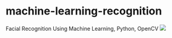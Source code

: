 # machine-learning-recognition
Facial Recognition Using Machine Learning, Python, OpenCV
![](https://github.com/matgonzalezv/machine-learning-recognition/blob/main/example2.png?raw=true)
